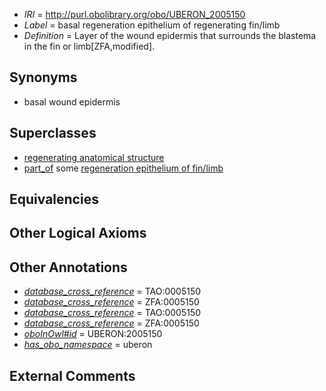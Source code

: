  * *IRI* = http://purl.obolibrary.org/obo/UBERON_2005150
 * *Label* = basal regeneration epithelium of regenerating fin/limb
 * *Definition* = Layer of the wound epidermis that surrounds the blastema in the fin or limb[ZFA,modified].

## Synonyms

 * basal wound epidermis

## Superclasses

 * [regenerating anatomical structure](../../UBERON/67/UBERON_0007567.md)
 * [part_of](../../BFO/50/BFO_0000050.md) some [regeneration epithelium of fin/limb](../../UBERON/89/UBERON_2001389.md)

## Equivalencies


## Other Logical Axioms


## Other Annotations

 * *[database_cross_reference](../../ef/oboInOwl#hasDbXref.md)* = TAO:0005150
 * *[database_cross_reference](../../ef/oboInOwl#hasDbXref.md)* = ZFA:0005150
 * *[database_cross_reference](../../ef/oboInOwl#hasDbXref.md)* = TAO:0005150
 * *[database_cross_reference](../../ef/oboInOwl#hasDbXref.md)* = ZFA:0005150
 * *[oboInOwl#id](../../id/oboInOwl#id.md)* = UBERON:2005150
 * *[has_obo_namespace](../../ce/oboInOwl#hasOBONamespace.md)* = uberon

## External Comments

